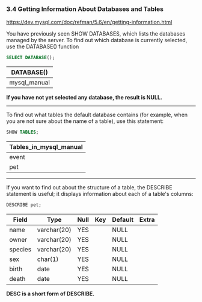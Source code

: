### 3.4 Getting Information About Databases and Tables

https://dev.mysql.com/doc/refman/5.6/en/getting-information.html

<p>
You have previously seen SHOW DATABASES, which lists the databases managed by the server. To find out which database is currently selected, use the DATABASE() function
</p>

```SQL
SELECT DATABASE();
```

| DATABASE() |
|------------|
| mysql_manual|

<strong>If you have not yet selected any database, the result is NULL.</strong>

-------------
<p>
To find out what tables the default database contains (for example, when you are not sure about the name of a table), use this statement:
</p>

```SQL
SHOW TABLES;
```

| Tables_in_mysql_manual |
|---------------------|
| event               |
| pet                 |

-------------

<p>
If you want to find out about the structure of a table, the DESCRIBE statement is useful; it displays information about each of a table's columns:
</p>

```SQL
DESCRIBE pet;
```

| Field   | Type        | Null | Key | Default | Extra |
|---------|-------------|------|-----|---------|-------|
| name    | varchar(20) | YES  |     | NULL    |       |
| owner   | varchar(20) | YES  |     | NULL    |       |
| species | varchar(20) | YES  |     | NULL    |       |
| sex     | char(1)     | YES  |     | NULL    |       |
| birth   | date        | YES  |     | NULL    |       |
| death   | date        | YES  |     | NULL    |       |

<strong>DESC is a short form of DESCRIBE.</strong>
